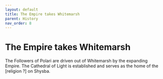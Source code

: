 ```yaml
---
layout: default
title: The Empire takes Whitemarsh
parent: History
nav_order: 8
---
```


# The Empire takes Whitemarsh

The Followers of Polari are driven out of Whitemarsh by the expanding Empire. The Cathedral of Light is established and
serves as the home of the [religion ?] on Shysba.